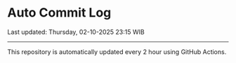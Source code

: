 # Auto Commit Log

Last updated: Thursday, 02-10-2025 23:15 WIB

---

This repository is automatically updated every 2 hour using GitHub Actions.

